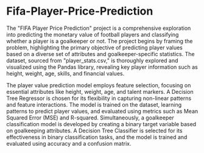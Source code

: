 # Fifa-Player-Price-Prediction
The "FIFA Player Price Prediction" project is a comprehensive exploration into predicting the monetary value of football players and classifying whether a player is a goalkeeper or not. 
The project begins by framing the problem, highlighting the primary objective of predicting player values based on a diverse set of attributes and goalkeeper-specific statistics. The dataset, sourced from "player_stats.csv," is thoroughly explored and visualized using the Pandas library, revealing key player information such as height, weight, age, skills, and financial values.


The player value prediction model employs feature selection, focusing on essential attributes like height, weight, age, and talent markers. A Decision Tree Regressor is chosen for its flexibility in capturing non-linear patterns and feature interactions. The model is trained on the dataset, learning patterns to predict player values, and evaluated using metrics such as Mean Squared Error (MSE) and R-squared.
Simultaneously, a goalkeeper classification model is developed by creating a binary target variable based on goalkeeping attributes. A Decision Tree Classifier is selected for its effectiveness in binary classification tasks, and the model is trained and evaluated using accuracy and a confusion matrix.
